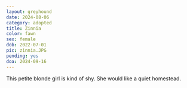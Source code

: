 ```yaml
---
layout: greyhound
date: 2024-08-06
category: adopted
title: Zinnia
color: fawn
sex: female
dob: 2022-07-01
pic: zinnia.JPG
pending: yes
doa: 2024-09-16
---
```

This petite blonde girl is kind of shy. She would like a quiet homestead.
